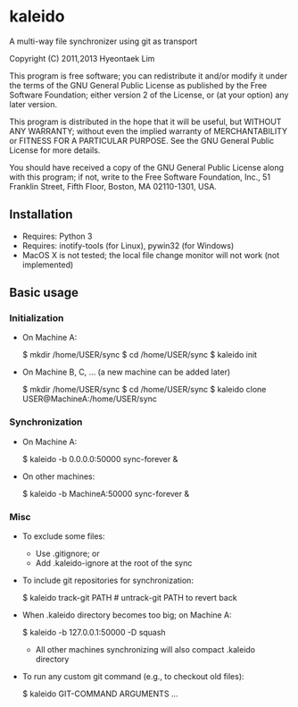 # kaleido

A multi-way file synchronizer using git as transport

Copyright (C) 2011,2013 Hyeontaek Lim

This program is free software; you can redistribute it and/or
modify it under the terms of the GNU General Public License
as published by the Free Software Foundation; either version 2
of the License, or (at your option) any later version.

This program is distributed in the hope that it will be useful,
but WITHOUT ANY WARRANTY; without even the implied warranty of
MERCHANTABILITY or FITNESS FOR A PARTICULAR PURPOSE.  See the
GNU General Public License for more details.

You should have received a copy of the GNU General Public License
along with this program; if not, write to the Free Software
Foundation, Inc., 51 Franklin Street, Fifth Floor, Boston, MA  02110-1301, USA.


## Installation
* Requires: Python 3
* Requires: inotify-tools (for Linux), pywin32 (for Windows)
* MacOS X is not tested; the local file change monitor will not work (not implemented)


## Basic usage

### Initialization
* On Machine A:

    $ mkdir /home/USER/sync
    $ cd /home/USER/sync
    $ kaleido init

* On Machine B, C, ... (a new machine can be added later)

    $ mkdir /home/USER/sync
    $ cd /home/USER/sync
    $ kaleido clone USER@MachineA:/home/USER/sync

### Synchronization
* On Machine A:

    $ kaleido -b 0.0.0.0:50000 sync-forever &

* On other machines:

    $ kaleido -b MachineA:50000 sync-forever &

### Misc
* To exclude some files:
  * Use .gitignore; or
  * Add .kaleido-ignore at the root of the sync

* To include git repositories for synchronization:

    $ kaleido track-git PATH     # untrack-git PATH to revert back

* When .kaleido directory becomes too big; on Machine A:

    $ kaleido -b 127.0.0.1:50000 -D squash

  * All other machines synchronizing will also compact .kaleido directory

* To run any custom git command (e.g., to checkout old files):

    $ kaleido GIT-COMMAND ARGUMENTS ...

